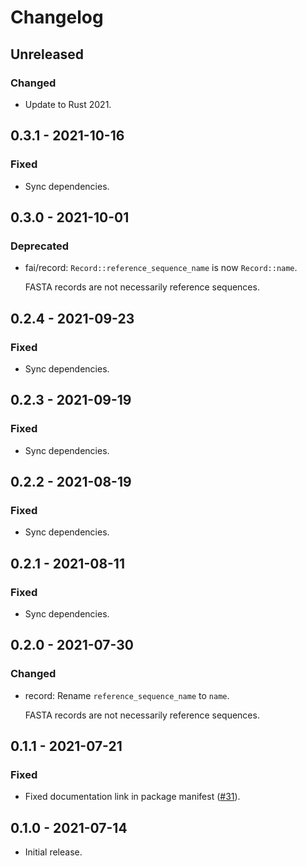 # Changelog

## Unreleased

### Changed

  * Update to Rust 2021.

## 0.3.1 - 2021-10-16

### Fixed

  * Sync dependencies.

## 0.3.0 - 2021-10-01

### Deprecated

  * fai/record: `Record::reference_sequence_name` is now `Record::name`.

    FASTA records are not necessarily reference sequences.

## 0.2.4 - 2021-09-23

### Fixed

  * Sync dependencies.

## 0.2.3 - 2021-09-19

### Fixed

  * Sync dependencies.

## 0.2.2 - 2021-08-19

### Fixed

  * Sync dependencies.

## 0.2.1 - 2021-08-11

### Fixed

  * Sync dependencies.

## 0.2.0 - 2021-07-30

### Changed

  * record: Rename `reference_sequence_name` to `name`.

    FASTA records are not necessarily reference sequences.

## 0.1.1 - 2021-07-21

### Fixed

  * Fixed documentation link in package manifest ([#31]).

[#31]: https://github.com/zaeleus/noodles/issues/31

## 0.1.0 - 2021-07-14

  * Initial release.
